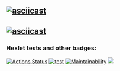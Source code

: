 [![asciicast](https://asciinema.org/a/bwGOxklYPyqhMm0aW344NJGv3.svg)](https://asciinema.org/a/bwGOxklYPyqhMm0aW344NJGv3)
---
[![asciicast](https://asciinema.org/a/I8wxCcy2RbP6Z7vfbtfjvvRUE.svg)](https://asciinema.org/a/I8wxCcy2RbP6Z7vfbtfjvvRUE)
---
### Hexlet tests and other badges:
[![Actions Status](https://github.com/stupid-laborant/php-project-lvl2/workflows/hexlet-check/badge.svg)](https://github.com/stupid-laborant/php-project-lvl2/actions)
[![test](https://github.com/stupid-laborant/php-project-lvl2/actions/workflows/test.yml/badge.svg)](https://github.com/stupid-laborant/php-project-lvl2/actions/workflows/test.yml)
[![Maintainability](https://api.codeclimate.com/v1/badges/c5a7d351679dec3e0fc8/maintainability)](https://codeclimate.com/github/stupid-laborant/php-project-lvl2/maintainability)
<a href="https://codeclimate.com/github/stupid-laborant/php-project-lvl2/test_coverage"><img src="https://api.codeclimate.com/v1/badges/c5a7d351679dec3e0fc8/test_coverage" /></a>
